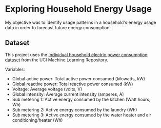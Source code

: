 # Exploring Household Energy Usage
My objective was to identify usage patterns in a household's energy usage data in order to forecast future energy consumption.
## Dataset 
This project uses the [Individual household electric power consumption dataset](https://archive.ics.uci.edu/ml/datasets/individual+household+electric+power+consumption) from the UCI Machine Learning Repository.</br>

Variables:
*   Global active power: Total active power consumed (kilowatts, kW)
*   Global reactive power: Total reactive power consumed (kW)
*   Voltage: Average voltage (volts, V)
*   Global intensity: Average current intensity (amperes, A)
*   Sub metering 1: Active energy consumed by the kitchen (Watt hours, Wh)
*   Sub metering 2: Active energy consumed by the laundry (Wh)
*   Sub metering 3: Active energy consumed by the water heater and air conditioning/heater (Wh)
